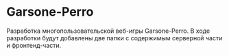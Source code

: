 # Garsone-Perro
Разработка многопользовательской веб-игры Garsone-Perro.
В ходе разработки будут добавлены две папки с содержимым серверной части и фронтенд-части.